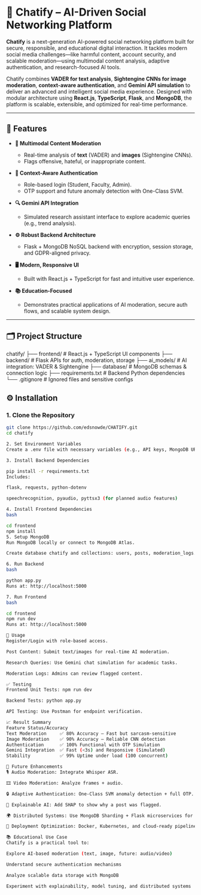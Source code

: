 # 💬 Chatify – AI-Driven Social Networking Platform

**Chatify** is a next-generation AI-powered social networking platform built for secure, responsible, and educational digital interaction. It tackles modern social media challenges—like harmful content, account security, and scalable moderation—using multimodal content analysis, adaptive authentication, and research-focused AI tools.

Chatify combines **VADER for text analysis**, **Sightengine CNNs for image moderation**, **context-aware authentication**, and **Gemini API simulation** to deliver an advanced and intelligent social media experience. Designed with modular architecture using **React.js**, **TypeScript**, **Flask**, and **MongoDB**, the platform is scalable, extensible, and optimized for real-time performance.

---

## 🚀 Features

- **🧠 Multimodal Content Moderation**
  - Real-time analysis of **text** (VADER) and **images** (Sightengine CNNs).
  - Flags offensive, hateful, or inappropriate content.

- **🔐 Context-Aware Authentication**
  - Role-based login (Student, Faculty, Admin).
  - OTP support and future anomaly detection with One-Class SVM.

- **🔍 Gemini API Integration**
  - Simulated research assistant interface to explore academic queries (e.g., trend analysis).

- **⚙️ Robust Backend Architecture**
  - Flask + MongoDB NoSQL backend with encryption, session storage, and GDPR-aligned privacy.

- **🖥️ Modern, Responsive UI**
  - Built with React.js + TypeScript for fast and intuitive user experience.

- **📚 Education-Focused**
  - Demonstrates practical applications of AI moderation, secure auth flows, and scalable system design.

---

## 🗂️ Project Structure

chatify/
├── frontend/ # React.js + TypeScript UI components
├── backend/ # Flask APIs for auth, moderation, storage
├── ai_models/ # AI integration: VADER & Sightengine
├── database/ # MongoDB schemas & connection logic
├── requirements.txt # Backend Python dependencies
└── .gitignore # Ignored files and sensitive configs

## ⚙️ Installation

### 1. Clone the Repository

```bash
git clone https://github.com/edsnowde/CHATIFY.git
cd chatify

2. Set Environment Variables
Create a .env file with necessary variables (e.g., API keys, MongoDB URI).

3. Install Backend Dependencies

pip install -r requirements.txt
Includes:

flask, requests, python-dotenv

speechrecognition, pyaudio, pyttsx3 (for planned audio features)

4. Install Frontend Dependencies
bash

cd frontend
npm install
5. Setup MongoDB
Run MongoDB locally or connect to MongoDB Atlas.

Create database chatify and collections: users, posts, moderation_logs.

6. Run Backend
bash

python app.py
Runs at: http://localhost:5000

7. Run Frontend
bash

cd frontend
npm run dev
Runs at: http://localhost:5000

🧪 Usage
Register/Login with role-based access.

Post Content: Submit text/images for real-time AI moderation.

Research Queries: Use Gemini chat simulation for academic tasks.

Moderation Logs: Admins can review flagged content.

✅ Testing
Frontend Unit Tests: npm run dev

Backend Tests: python app.py

API Testing: Use Postman for endpoint verification.

📈 Result Summary
Feature	Status/Accuracy
Text Moderation	    ✅ 80% Accuracy – Fast but sarcasm-sensitive
Image Moderation	✅ 90% Accuracy – Reliable CNN detection
Authentication	    ✅ 100% Functional with OTP Simulation
Gemini Integration	✅ Fast (<3s) and Responsive (Simulated)
Stability	        ✅ 99% Uptime under load (100 concurrent)

🔮 Future Enhancements
🎙 Audio Moderation: Integrate Whisper ASR.

🎞️ Video Moderation: Analyze frames + audio.

🔒 Adaptive Authentication: One-Class SVM anomaly detection + full OTP.

🧠 Explainable AI: Add SHAP to show why a post was flagged.

🌍 Distributed Systems: Use MongoDB Sharding + Flask microservices for large-scale deployment.

🚀 Deployment Optimization: Docker, Kubernetes, and cloud-ready pipelines.

📚 Educational Use Case
Chatify is a practical tool to:

Explore AI-based moderation (text, image, future: audio/video)

Understand secure authentication mechanisms

Analyze scalable data storage with MongoDB

Experiment with explainability, model tuning, and distributed systems


